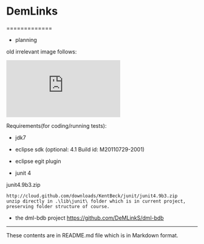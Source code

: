 # DemLinks
=============

- planning

old irrelevant image follows:

![oldimg](http://sourceforge.net/dbimage.php?id=85462 "very old image from cvs/svn rev. 102")


Requirements(for coding/running tests):

* jdk7

* eclipse sdk (optional: 4.1 Build id: M20110729-2001)

* eclipse egit plugin

* junit 4

junit4.9b3.zip

	http://cloud.github.com/downloads/KentBeck/junit/junit4.9b3.zip
	unzip directly in .\lib\junit\ folder which is in current project, preserving folder structure of course.

* the dml-bdb project https://github.com/DeMLinkS/dml-bdb

------------------

These contents are in README.md file which is in Markdown format.
